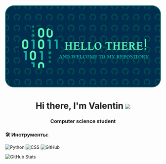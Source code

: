 <p align="center">
  <img src="./images/github-header-image.png" alt="GitHub Header">
</p>

<h1 align="center"> Hi there, I'm Valentin <img src="https://github.com/blackcater/blackcater/raw/main/images/Hi.gif" height="32"/></h1>
<h3 align="center">Computer science student</h3>

### 🛠 Инструменты:
![Python](https://img.shields.io/badge/Python-3776AB?style=for-the-badge&logo=python)
![CSS](https://img.shields.io/badge/CSS-3776AB?style=for-the-badge&logo=css3&logoColor=white)
![GitHub](https://img.shields.io/badge/GitHub-181717?style=for-the-badge&logo=github)

![GitHub Stats](https://github-readme-stats.vercel.app/api?username=vk-overlord&show_icons=true&theme=radical)

<!--
### 🔥 Лучшие проекты:
- [Проект 1](https://github.com/ТВОЙ_НИК/проект1) - Краткое описание
- [Проект 2](https://github.com/ТВОЙ_НИК/проект2) - Краткое описание

### 🔧 Основные технологии:
- 🐍 Python | Java | C++
- 📦 Docker | Git & GitHub | Qt Designer
- 🌐 HTML | CSS | SQL (Основы)

### 📬 Связь со мной:
[![Telegram](https://img.shields.io/badge/Telegram-blue?style=flat&logo=telegram)](https://t.me/твой_ник)
[![LinkedIn](https://img.shields.io/badge/LinkedIn-blue?style=flat&logo=linkedin)](https://linkedin.com/in/твой_ник)
-->

<!--
**vk-overlord/vk-overlord** is a ✨ _special_ ✨ repository because its `README.md` (this file) appears on your GitHub profile.

Here are some ideas to get you started:

- 🔭 I’m currently working on ...
- 🌱 I’m currently learning ...
- 👯 I’m looking to collaborate on ...
- 🤔 I’m looking for help with ...
- 💬 Ask me about ...
- 📫 How to reach me: ...
- 😄 Pronouns: ...
- ⚡ Fun fact: ...
-->

